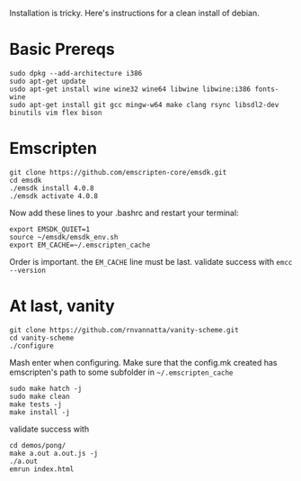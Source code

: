 Installation is tricky. Here's instructions for a clean install of debian.

# Basic Prereqs

```
sudo dpkg --add-architecture i386
sudo apt-get update
usdo apt-get install wine wine32 wine64 libwine libwine:i386 fonts-wine
sudo apt-get install git gcc mingw-w64 make clang rsync libsdl2-dev binutils vim flex bison
```

# Emscripten

```
git clone https://github.com/emscripten-core/emsdk.git
cd emsdk
./emsdk install 4.0.8
./emsdk activate 4.0.8
```

Now add these lines to your .bashrc and restart your terminal:
```
export EMSDK_QUIET=1
source ~/emsdk/emsdk_env.sh
export EM_CACHE=~/.emscripten_cache
```
Order is important. the `EM_CACHE` line must be last. validate success with `emcc --version`

# At last, vanity

```
git clone https://github.com/rnvannatta/vanity-scheme.git
cd vanity-scheme
./configure
```
Mash enter when configuring. Make sure that the config.mk created has emscripten's path to some subfolder in `~/.emscripten_cache`
```
sudo make hatch -j
sudo make clean
make tests -j
make install -j
```

validate success with
```
cd demos/pong/
make a.out a.out.js -j
./a.out
emrun index.html
```
